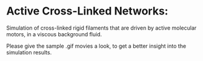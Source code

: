 # Active Cross-Linked Networks:

Simulation of cross-linked rigid filaments that are driven by active molecular motors, in a viscous background fluid. 

Please give the sample .gif movies a look, to get a better insight into the simulation results. 
